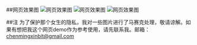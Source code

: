 
##网页效果图
![网页效果图](https://github.com/RedstoneCMX/birthday/blob/master/showimages/show1.png)
![网页效果图](https://github.com/RedstoneCMX/birthday/blob/master/showimages/show2.png)
![网页效果图](https://github.com/RedstoneCMX/birthday/blob/master/showimages/show3.png)

##注
为了保护那个女生的隐私，我对一些图片进行了马赛克处理，敬请谅解。如果有想把我这个网页demo作为参考使用，请先联系我。邮箱：chenmingxinbit@gmail.com
